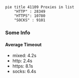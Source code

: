 
```mermaid
pie title 41109 Proxies in list
    "HTTP" : 28349
    "HTTPS": 10780
    "SOCKS" : 9101
```

### Some Info
#### Average Timeout

- mixed: 4.2s
- http: 2.4s
- https: 8.1s
- socks: 6.4s